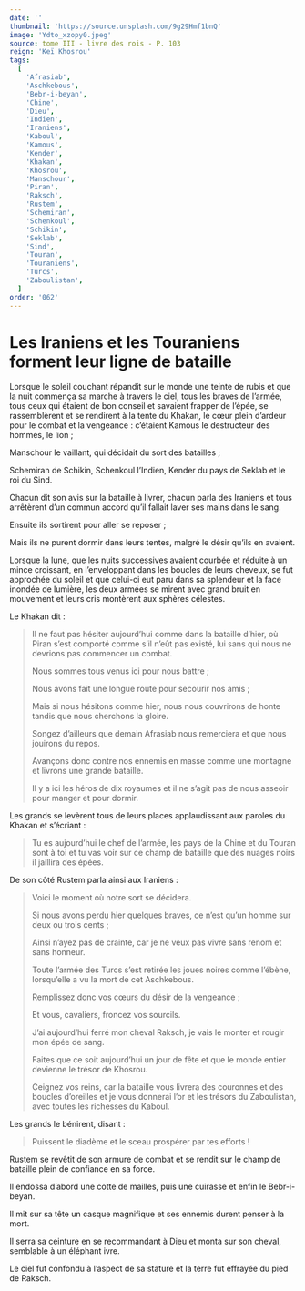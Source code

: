 ```yaml
---
date: ''
thumbnail: 'https://source.unsplash.com/9g29Hmf1bnQ'
image: 'Ydto_xzopy0.jpeg'
source: tome III - livre des rois - P. 103
reign: 'Keï Khosrou'
tags:
  [
    'Afrasiab',
    'Aschkebous',
    'Bebr-i-beyan',
    'Chine',
    'Dieu',
    'Indien',
    'Iraniens',
    'Kaboul',
    'Kamous',
    'Kender',
    'Khakan',
    'Khosrou',
    'Manschour',
    'Piran',
    'Raksch',
    'Rustem',
    'Schemiran',
    'Schenkoul',
    'Schikin',
    'Seklab',
    'Sind',
    'Touran',
    'Touraniens',
    'Turcs',
    'Zaboulistan',
  ]
order: '062'
---
```


# Les Iraniens et les Touraniens forment leur ligne de bataille

Lorsque le soleil couchant répandit sur le monde une teinte de rubis et que la nuit commença sa marche à travers le ciel, tous les braves de l’armée, tous ceux qui étaient de bon conseil et savaient frapper de l’épée, se rassemblèrent et se rendirent à la tente du Khakan, le cœur plein d’ardeur pour le combat et la vengeance : c’étaient Kamous le destructeur des hommes, le lion ;

Manschour le vaillant, qui décidait du sort des batailles ;

Schemiran de Schikin, Schenkoul l’Indien, Kender du pays de Seklab et le roi du Sind.

Chacun dit son avis sur la bataille à livrer, chacun parla des Iraniens et tous arrêtèrent d’un commun accord qu’il fallait laver ses mains dans le sang.

Ensuite ils sortirent pour aller se reposer ;

Mais ils ne purent dormir dans leurs tentes, malgré le désir qu’ils en avaient.

Lorsque la lune, que les nuits successives avaient courbée et réduite à un mince croissant, en l’enveloppant dans les boucles de leurs cheveux, se fut approchée du soleil et que celui-ci eut paru dans sa splendeur et la face inondée de lumière, les deux armées se mirent avec grand bruit en mouvement et leurs cris montèrent aux sphères célestes.

Le Khakan dit :

> Il ne faut pas hésiter aujourd’hui comme dans la bataille d’hier, où Piran s’est comporté comme s’il n’eût pas existé, lui sans qui nous ne devrions pas commencer un combat.
>
> Nous sommes tous venus ici pour nous battre ;
>
> Nous avons fait une longue route pour secourir nos amis ;
>
> Mais si nous hésitons comme hier, nous nous couvrirons de honte tandis que nous cherchons la gloire.
>
> Songez d’ailleurs que demain Afrasiab nous remerciera et que nous jouirons du repos.
>
> Avançons donc contre nos ennemis en masse comme une montagne et livrons une grande bataille.
>
> Il y a ici les héros de dix royaumes et il ne s’agit pas de nous asseoir pour manger et pour dormir.

Les grands se levèrent tous de leurs places applaudissant aux paroles du Khakan et s’écriant :

> Tu es aujourd’hui le chef de l’armée, les pays de la Chine et du Touran sont à toi et tu vas voir sur ce champ de bataille que des nuages noirs il jaillira des épées.

De son côté Rustem parla ainsi aux Iraniens :

> Voici le moment où notre sort se décidera.
>
> Si nous avons perdu hier quelques braves, ce n’est qu’un homme sur deux ou trois cents ;
>
> Ainsi n’ayez pas de crainte, car je ne veux pas vivre sans renom et sans honneur.
>
> Toute l’armée des Turcs s’est retirée les joues noires comme l’ébène, lorsqu’elle a vu la mort de cet Aschkebous.
>
> Remplissez donc vos cœurs du désir de la vengeance ;
>
> Et vous, cavaliers, froncez vos sourcils.
>
> J’ai aujourd’hui ferré mon cheval Raksch, je vais le monter et rougir mon épée de sang.
>
> Faites que ce soit aujourd’hui un jour de fête et que le monde entier devienne le trésor de Khosrou.
>
> Ceignez vos reins, car la bataille vous livrera des couronnes et des boucles d’oreilles et je vous donnerai l’or et les trésors du Zaboulistan, avec toutes les richesses du Kaboul.

Les grands le bénirent, disant :

> Puissent le diadème et le sceau prospérer par tes efforts !

Rustem se revêtit de son armure de combat et se rendit sur le champ de bataille plein de confiance en sa force.

Il endossa d’abord une cotte de mailles, puis une cuirasse et enfin le Bebr-i-beyan.

Il mit sur sa tête un casque magnifique et ses ennemis durent penser à la mort.

Il serra sa ceinture en se recommandant à Dieu et monta sur son cheval, semblable à un éléphant ivre.

Le ciel fut confondu à l’aspect de sa stature et la terre fut effrayée du pied de Raksch.
